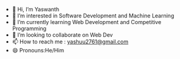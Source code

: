 - 👋 Hi, I’m Yaswanth
- 👀 I’m interested in Software Development and Machine Learning 
- 🌱 I’m currently learning Web Development and Competitive Programming
- 💞️ I’m looking to collaborate on Web Dev
- 📫 How to reach me : yashuu2761@gmail.com
- 😄 Pronouns:He/Him


<!---
Yaswanth2761/Yaswanth2761 is a ✨ special ✨ repository because its `README.md` (this file) appears on your GitHub profile.
You can click the Preview link to take a look at your changes.
--->
